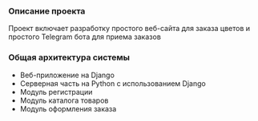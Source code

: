 ### Описание проекта

Проект включает разработку простого веб-сайта для заказа цветов и простого Telegram бота для приема заказов

### **Общая архитектура системы**

- Веб-приложение на Django
- Серверная часть на Python с использованием Django
- Модуль регистрации
- Модуль каталога товаров
- Модуль оформления заказа
